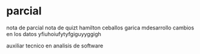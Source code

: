 # parcial
nota de parcial
nota de quizt
hamilton ceballos garica 
mdesarrollo
cambios en los datos
yfiuhoiufytyfgiguyyggigh

auxiliar tecnico en analisis de software